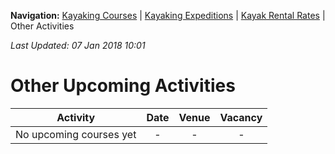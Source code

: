 **Navigation:** [Kayaking Courses](index) &#124; [Kayaking Expeditions](expedition) &#124; [Kayak Rental Rates](rental) &#124; Other Activities

_Last Updated: 07 Jan 2018 10:01_
# Other Upcoming Activities

Activity | Date | Venue | Vacancy
:---:|:---:|:---:|:---:
No upcoming courses yet|-|-|-

